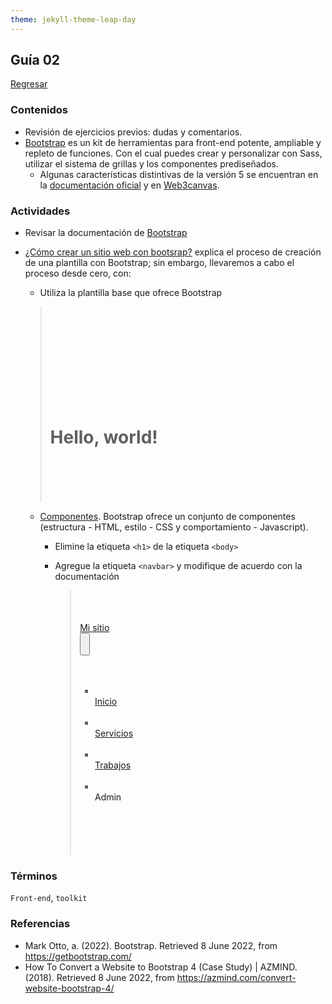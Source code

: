 ```yaml
---
theme: jekyll-theme-leap-day
---
```


## Guía 02

[Regresar](/DAWM-2022/)

### Contenidos

* Revisión de ejercicios previos: dudas y comentarios.
* [Bootstrap](https://getbootstrap.com/) es un kit de herramientas para front-end potente, ampliable y repleto de funciones. Con el cual puedes crear y personalizar con Sass, utilizar el sistema de grillas y los componentes prediseñados.
	- Algunas características distintivas de la versión 5 se encuentran en la [documentación oficial](https://getbootstrap.com/docs/5.0/migration/) y en [Web3canvas](https://web3canvas.com/convert-bootstrap-4-to-5-migration-guide/).


### Actividades

* Revisar la documentación de [Bootstrap](https://getbootstrap.com/docs/5.2/getting-started/introduction/)
* [¿Cómo crear un sitio web con bootsrap?](https://azmind.com/convert-website-bootstrap-4/) explica el proceso de creación de una plantilla con Bootstrap; sin embargo, llevaremos a cabo el proceso desde cero, con:
	- Utiliza la plantilla base que ofrece Bootstrap

	> <!doctype html><br>
	> <html lang="en"><br>
	>   <head><br>
	>     <meta charset="utf-8"><br>
	>     <meta name="viewport" content="width=device-width, initial-scale=1"><br>
	>     <title>Mi sitio</title><br>
	>     <link href="https://cdn.jsdelivr.net/npm/bootstrap@5.2.0-beta1/dist/css/bootstrap.min.css" rel="stylesheet" integrity="sha384-0evHe/X+R7YkIZDRvuzKMRqM+OrBnVFBL6DOitfPri4tjfHxaWutUpFmBp4vmVor" crossorigin="anonymous"><br>
	>   </head><br>
	>   <body><br>
	>     <h1>Hello, world!</h1><br>
	>     <script src="https://cdn.jsdelivr.net/npm/bootstrap@5.2.0-beta1/dist/js/bootstrap.bundle.min.js" integrity=" sha384-pprn3073KE6tl6bjs2QrFaJGz5/SUsLqktiwsUTF55Jfv3qYSDhgCecCxMW52nD2" crossorigin="anonymous"></script><br>
	>   </body><br>
	> </html><br>

	- [Componentes](https://getbootstrap.com/docs/5.2/components/). Bootstrap ofrece un conjunto de componentes (estructura - HTML, estilo - CSS y comportamiento - Javascript). 

		+ Elimine la etiqueta `<h1>` de la etiqueta `<body>`
		+ Agregue la etiqueta `<navbar>` y modifique de acuerdo con la documentación

			> <!-- Top menu --><br>
		    > <nav class="navbar navbar-dark bg-dark fixed-top navbar-expand-lg"><br>
		    >   <div class="container-fluid"><br>
		    >     <a class="navbar-brand" href="#">Mi sitio</a><br>
		    >     <button class="navbar-toggler" type="button" data-bs-toggle="collapse" data-bs-target="#navbarNav" aria-controls="navbarNav" aria-expanded="false" aria-label="Toggle navigation"><br>
		    >       <span class="navbar-toggler-icon"></span><br>
		    >     </button><br>
		    >     <div class="collapse navbar-collapse" id="navbarNav"><br>
		    >       <ul class="navbar-nav"><br>
		    >         <li class="nav-item"><br>
		    >           <a class="nav-link active" aria-current="page" href="#">Inicio</a><br>
		    >         </li><br>
		    >         <li class="nav-item"><br>
		    >           <a class="nav-link" href="#">Servicios</a><br>
		    >         </li><br>
		    >         <li class="nav-item"><br>
		    >           <a class="nav-link" href="#">Trabajos</a><br>
		    >         </li><br>
		    >         <li class="nav-item"><br>
		    >           <a class="nav-link disabled">Admin</a><br>
		    >         </li><br>
		    >       </ul><br>
		    >     </div><br>
		    >   </div><br>
		    > </nav><br>



### Términos

`Front-end`, `toolkit`

### Referencias

* Mark Otto, a. (2022). Bootstrap. Retrieved 8 June 2022, from https://getbootstrap.com/
* How To Convert a Website to Bootstrap 4 (Case Study) | AZMIND. (2018). Retrieved 8 June 2022, from https://azmind.com/convert-website-bootstrap-4/
